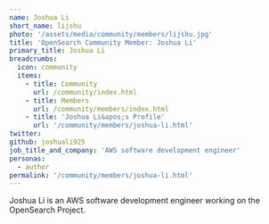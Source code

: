 ```yaml
---
name: Joshua Li
short_name: lijshu
photo: '/assets/media/community/members/lijshu.jpg'
title: 'OpenSearch Community Member: Joshua Li'
primary_title: Joshua Li
breadcrumbs:
  icon: community
  items:
    - title: Community
      url: /community/index.html
    - title: Members
      url: /community/members/index.html
    - title: 'Joshua Li&apos;s Profile'
      url: '/community/members/joshua-li.html'
twitter:
github: joshuali925
job_title_and_company: 'AWS software development engineer'
personas:
  - author
permalink: '/community/members/joshua-li.html'
---
```


Joshua Li is an AWS software development engineer working on the OpenSearch Project.